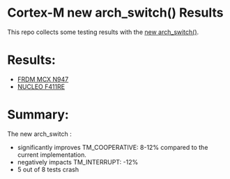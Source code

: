 # Cortex-M new arch_switch() Results

This repo collects some testing results with the [new arch_switch()](https://github.com/zephyrproject-rtos/zephyr/pull/85248).

# Results:

* [FRDM MCX N947](mcx_n947/mcx_n947.md)
* [NUCLEO F411RE](nucleo_f411re/nucleo_f411re.md)

# Summary: 

The new arch_switch : 
- significantly improves TM_COOPERATIVE: 8-12% compared to the current implementation.
- negatively impacts TM_INTERRUPT: -12%
- 5 out of 8 tests crash

